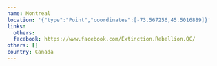 ```yaml
---
name: Montreal
location: '{"type":"Point","coordinates":[-73.567256,45.5016889]}'
links:
  others: 
  facebook: https://www.facebook.com/Extinction.Rebellion.QC/
others: []
country: Canada
---
```

